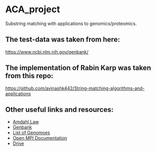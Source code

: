 # ACA_project
Substring matching with applications to genomics/proteomics.


## The test-data was taken from here:
<a href="https://www.ncbi.nlm.nih.gov/genbank/">https://www.ncbi.nlm.nih.gov/genbank/</a>

## The implementation of Rabin Karp was taken from this repo:

<a href="https://github.com/avinashk442/String-matching-algorithms-and-applications">https://github.com/avinashk442/String-matching-algorithms-and-applications</a>

## Other useful links and resources:
* <a href="https://en.wikipedia.org/wiki/Amdahl%27s_law">Amdahl Law</a>
* <a href="https://www.ncbi.nlm.nih.gov/genbank/">Genbank</a>
* <a href="https://en.wikipedia.org/wiki/Genome">List of Genomoes</a>
* <a href="https://www.open-mpi.org/doc/v4.1/">Open MPI Documentation</a>
* <a href="https://drive.google.com/drive/folders/1i3BT1cYYn8K2EbuV4GppJf4Ieq0yAkxB?usp=sharing">Drive</a>



